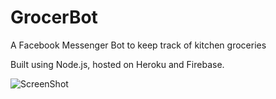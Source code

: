 # GrocerBot
A Facebook Messenger Bot to keep track of kitchen groceries

Built using Node.js, hosted on Heroku and Firebase.

![ScreenShot](https://raw.github.com/dmmajithia/GrocerBot/master/Image-1-1.jpg)
